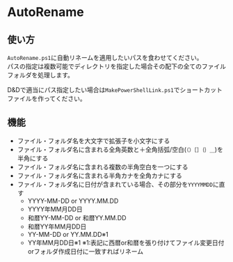 # AutoRename

## 使い方

``AutoRename.ps1``に自動リネームを適用したいパスを食わせてください。<br>
パスの指定は複数可能でディレクトリを指定した場合その配下の全てのファイルフォルダを処理します。

D&Dで適当にパス指定したい場合は``MakePowerShellLink.ps1``でショートカットファイルを作ってください。

## 機能

* ファイル・フォルダ名を大文字で拡張子を小文字にする
* ファイル・フォルダ名に含まれる全角英数と＋全角括弧/空白(``（）［］｛｝＿``)を半角にする
* ファイル・フォルダ名に含まれる複数の半角空白を一つにする
* ファイル・フォルダ名に含まれる半角カナを全角カナにする
* ファイル・フォルダ名に日付が含まれている場合、その部分を``YYYYMMDD``に直す
  * YYYY-MM-DD or YYYY.MM.DD
  * YYYY年MM月DD日
  * 和暦YY-MM-DD or 和暦YY.MM.DD 
  * 和暦YY年MM月DD日
  * YY-MM-DD or YY.MM.DD※1
  * YY年MM月DD日※1
※1:表記に西暦or和暦を張り付けてファイル変更日付orフォルダ作成日付に一致すればリネーム
